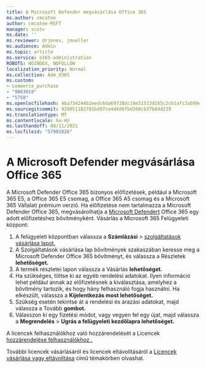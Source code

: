 ```yaml
---
title: A Microsoft Defender megvásárlása Office 365
ms.author: cmcatee
author: cmcatee-MSFT
manager: scotv
ms.date: ''
ms.reviewer: drjones, jmueller
ms.audience: Admin
ms.topic: article
ms.service: o365-administration
ROBOTS: NOINDEX, NOFOLLOW
localization_priority: Normal
ms.collection: Adm_O365
ms.custom:
- commerce_purchase
- "9003019"
- "5758"
ms.openlocfilehash: 46a734244b2eedc6da69738dc19e51513d165c2cb1afc3ab99e91a856e20f674
ms.sourcegitcommit: 920051182781bd97ce4d4d6fbd268cb37b84d239
ms.translationtype: MT
ms.contentlocale: hu-HU
ms.lasthandoff: 08/11/2021
ms.locfileid: "57901026"
---
```

# <a name="purchase-microsoft-defender-for-office-365"></a>A Microsoft Defender megvásárlása Office 365

A Microsoft Defender Office 365 bizonyos előfizetések, például a Microsoft 365 E5, a Office 365 E5 csomag, a Office 365 A5 csomag és a Microsoft 365 Vállalati prémium verzió. Ha előfizetése nem tartalmazza a Microsoft Defender Office 365, megvásárolhatja a [Microsoft Defendert](https://docs.microsoft.com/microsoft-365/security/office-365-security/office-365-atp) Office 365 egy adott előfizetéshez bővítményként. Vásárlás a Microsoft 365 Felügyeleti központ:

1. A felügyeleti központban válassza a **Számlázási**  >  [szolgáltatások vásárlása lapot.](https://go.microsoft.com/fwlink/p/?linkid=868433)
2. A Szolgáltatások vásárlása lap bővítmények  szakaszában keresse meg a Microsoft Defender Office 365 bővítményt, és válassza a Részletek **lehetőséget.** 
3. A termék részletei lapon válassza a Vásárlás **lehetőséget.**
4. Ha szükséges, töltse ki az egyéb rendelési adatokat. Ilyen információ lehet például annak az előfizetésnek a kiválasztása, amelyhez a bővítmény tartozik, és hogy hány felhasználó fogja használni. Ha elkészült, válassza a **Kijelentkezás most lehetőséget.**
5. Szükség esetén tekintse át a rendelési és árazási adatokat, majd válassza a Tovább **gombot.**
6. Válasszon ki egy fizetési módot, vagy vegyen fel egy újat, majd válassza a **Megrendelés**  >  **Ugrás a felügyeleti kezdőlapra lehetőséget.**

A licencek felhasználókhoz való hozzárendelését a Licencek [hozzárendelése felhasználókhoz .](https://docs.microsoft.com/microsoft-365/admin/manage/assign-licenses-to-users)

További licencek vásárlásáról és licencek eltávolításáról a [Licencek vásárlása vagy eltávolítása](https://docs.microsoft.com/microsoft-365/commerce/licenses/buy-licenses#buy-or-remove-licenses-for-your-business-subscription) című témakörben olvashat.